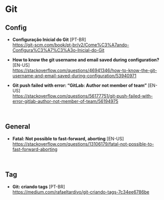 # Git

## Config
- **Configuração Inicial do Git** [PT-BR] <br>
https://git-scm.com/book/pt-br/v2/Come%C3%A7ando-Configura%C3%A7%C3%A3o-Inicial-do-Git

- **How to know the git username and email saved during configuration?** [EN-US] <br>
https://stackoverflow.com/questions/46941346/how-to-know-the-git-username-and-email-saved-during-configuration/53940971

- **Git push failed with error: “GitLab: Author not member of team”** [EN-US] <br>
https://stackoverflow.com/questions/56177751/git-push-failed-with-error-gitlab-author-not-member-of-team/56194975

<br>

## General
- **Fatal: Not possible to fast-forward, aborting** [EN-US] <br>
https://stackoverflow.com/questions/13106179/fatal-not-possible-to-fast-forward-aborting

<br>

## Tag
- **Git: criando tags** [PT-BR] <br>
https://medium.com/rafaeltardivo/git-criando-tags-7c34ee6786be
